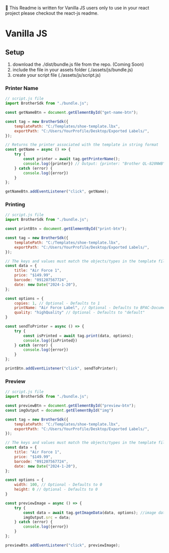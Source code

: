 📢 This Readme is written for Vanilla JS users only to use in your react project please checkout the react-js readme.

# Vanilla JS

## Setup
1.  download the ./dist/bundle.js file from the repo. (Coming Soon)
2.  include the file in your assets folder (./assets/js/bundle.js)
3.  create your script file (./assets/js/script.js)

### Printer Name
```javascript
// script.js file
import BrotherSdk from "./bundle.js";

const getNameBtn = document.getElementById("get-name-btn");

const tag = new BrotherSdk({
    templatePath: "C:/Templates/shoe-template.lbx",
    exportPath: "C:/Users/YourProfile/Desktop/Exported Labels/",
});

// Returns the printer associated with the template in string format
const getName = async () => {
    try {
        const printer = await tag.getPrinterName();
        console.log({printer}) // Output: {printer: "Brother QL-820NWB"}
    } catch (error) {
        console.log({error})
    }
};

getNameBtn.addEventListener("click", getName);

```

### Printing
```javascript
// script.js file
import BrotherSdk from "./bundle.js";

const printBtn = document.getElementById("print-btn");

const tag = new BrotherSdk({
    templatePath: "C:/Templates/shoe-template.lbx",
    exportPath: "C:/Users/YourProfile/Desktop/Exported Labels/",
});

// The keys and values must match the objects/types in the template file.
const data = {
    title: "Air Force 1",
    price: "$149.99",
    barcode: "091207567724",
    date: new Date("2024-1-20"),
};

const options = {
    copies: 1, // Optional - Defaults to 1
    printName: "Air Force Label", // Optional - Defaults to BPAC-Document
    quality: "highQuality" // Optional - Defaults to "default"
}

const sendToPrinter = async () => {
    try {
        const isPrinted = await tag.print(data, options);
        console.log({isPrinted})
    } catch (error) {
        console.log({error})
    }
};

printBtn.addEventListener("click", sendToPrinter);

```

### Preview
```javascript
// script.js file
import BrotherSdk from "./bundle.js";

const previewBtn = document.getElementById("preview-btn");
const imgOutput = document.getElementById("img")

const tag = new BrotherSdk({
    templatePath: "C:/Templates/shoe-template.lbx",
    exportPath: "C:/Users/YourProfile/Desktop/Exported Labels/",
});

// The keys and values must match the objects/types in the template file.
const data = {
    title: "Air Force 1",
    price: "$149.99",
    barcode: "091207567724",
    date: new Date("2024-1-20"),
};

const options = {
    width: 100, // Optional - Defaults to 0
    height: 0 // Optional - Defaults to 0
}

const previewImage = async () => {
    try {
        const data = await tag.getImageData(data, options); //image data
        imgOutput.src = data;
    } catch (error) {
        console.log({error})
    }
};

previewBtn.addEventListener("click", previewImage);

```
